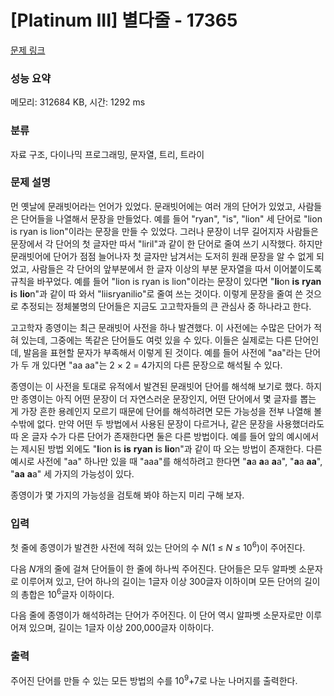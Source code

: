 # [Platinum III] 별다줄 - 17365 

[문제 링크](https://www.acmicpc.net/problem/17365) 

### 성능 요약

메모리: 312684 KB, 시간: 1292 ms

### 분류

자료 구조, 다이나믹 프로그래밍, 문자열, 트리, 트라이

### 문제 설명

<p>먼 옛날에 문래빗어라는 언어가 있었다. 문래빗어에는 여러 개의 단어가 있었고, 사람들은 단어들을 나열해서 문장을 만들었다. 예를 들어 "ryan", "is", "lion" 세 단어로 "lion is ryan is lion"이라는 문장을 만들 수 있었다. 그러나 문장이 너무 길어지자 사람들은 문장에서 각 단어의 첫 글자만 따서 "liril"과 같이 한 단어로 줄여 쓰기 시작했다. 하지만 문래빗어에 단어가 점점 늘어나자 첫 글자만 남겨서는 도저히 원래 문장을 알 수 없게 되었고, 사람들은 각 단어의 앞부분에서 한 글자 이상의 부분 문자열을 따서 이어붙이도록 규칙을 바꾸었다. 예를 들어 "lion is ryan is lion"이라는 문장이 있다면 "<strong>li</strong>on <strong>is</strong> <strong>ryan</strong> <strong>i</strong>s <strong>lio</strong>n"과 같이 따 와서 "liisryanilio"로 줄여 쓰는 것이다. 이렇게 문장을 줄여 쓴 것으로 추정되는 정체불명의 단어들은 지금도 고고학자들의 큰 관심사 중 하나라고 한다.</p>

<p>고고학자 종영이는 최근 문래빗어 사전을 하나 발견했다. 이 사전에는 수많은 단어가 적혀 있는데, 그중에는 똑같은 단어들도 여럿 있을 수 있다. 이들은 실제로는 다른 단어인데, 발음을 표현할 문자가 부족해서 이렇게 된 것이다. 예를 들어 사전에 "aa"라는 단어가 두 개 있다면 "aa aa"는 2 × 2 = 4가지의 다른 문장으로 해석될 수 있다.</p>

<p>종영이는 이 사전을 토대로 유적에서 발견된 문래빗어 단어를 해석해 보기로 했다. 하지만 종영이는 아직 어떤 문장이 더 자연스러운 문장인지, 어떤 단어에서 몇 글자를 뽑는 게 가장 흔한 용례인지 모르기 때문에 단어를 해석하려면 모든 가능성을 전부 나열해 볼 수밖에 없다. 만약 어떤 두 방법에서 사용된 문장이 다르거나, 같은 문장을 사용했더라도 따 온 글자 수가 다른 단어가 존재한다면 둘은 다른 방법이다. 예를 들어 앞의 예시에서는 제시된 방법 외에도 "<strong>l</strong>ion <strong>i</strong>s <strong>is</strong> <strong>ryan</strong> <strong>i</strong>s <strong>lio</strong>n"과 같이 따 오는 방법이 존재한다. 다른 예시로 사전에 "aa" 하나만 있을 때 "aaa"를 해석하려고 한다면 "<strong>a</strong>a <strong>a</strong>a <strong>a</strong>a", "<strong>a</strong>a <strong>aa</strong>", "<strong>aa</strong> <strong>a</strong>a" 세 가지의 가능성이 있다.</p>

<p>종영이가 몇 가지의 가능성을 검토해 봐야 하는지 미리 구해 보자.</p>

### 입력 

 <p>첫 줄에 종영이가 발견한 사전에 적혀 있는 단어의 수 <em>N</em>(1 ≤ <em>N</em> ≤ 10<sup>6</sup>)이 주어진다.</p>

<p>다음 <em>N</em>개의 줄에 걸쳐 단어들이 한 줄에 하나씩 주어진다. 단어들은 모두 알파벳 소문자로 이루어져 있고, 단어 하나의 길이는 1글자 이상 300글자 이하이며 모든 단어의 길이의 총합은 10<sup>6</sup>글자 이하이다.</p>

<p>다음 줄에 종영이가 해석하려는 단어가 주어진다. 이 단어 역시 알파벳 소문자로만 이루어져 있으며, 길이는 1글자 이상 200,000글자 이하이다.</p>

### 출력 

 <p>주어진 단어를 만들 수 있는 모든 방법의 수를 10<sup>9</sup>+7로 나눈 나머지를 출력한다.</p>

